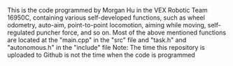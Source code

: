 This is the code programmed by Morgan Hu in the VEX Robotic Team 16950C, containing various self-developed functions, such as wheel odometry, auto-aim, point-to-point locomotion, aiming while moving, self-regulated puncher force, and so on. Most of the above mentioned functions are located at the "main.cpp" in the "src" file and "task.h" and "autonomous.h" in the "include" file
 Note: The time this repository is uploaded to Github is not the time when the code is programmed
